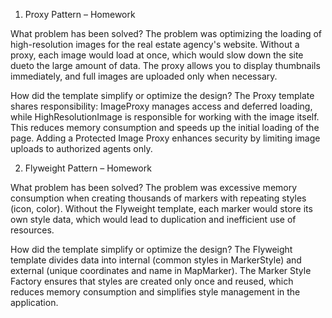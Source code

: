 1. Proxy Pattern – Homework

What problem has been solved?
The problem was optimizing the loading of high-resolution images for the real estate agency's website. 
Without a proxy, each image would load at once, which would slow down the site dueto the large amount of data. 
The proxy allows you to display thumbnails immediately, and full images are uploaded only when necessary.

How did the template simplify or optimize the design?
The Proxy template shares responsibility:
ImageProxy manages access and deferred loading, while HighResolutionImage is responsible for working with the image itself. 
This reduces memory consumption and speeds up the initial loading of the page. Adding a Protected Image Proxy enhances security by limiting image uploads to authorized agents only.


2. Flyweight Pattern – Homework

What problem has been solved?
The problem was excessive memory consumption when creating thousands of markers with repeating styles (icon, color). 
Without the Flyweight template, each marker would store its own style data, which would lead to duplication and inefficient use of resources.

How did the template simplify or optimize the design?
The Flyweight template divides data into internal (common styles in MarkerStyle) and external (unique coordinates and name in MapMarker).
The Marker Style Factory ensures that styles are created only once and reused, which reduces memory consumption and simplifies style management in the application.
